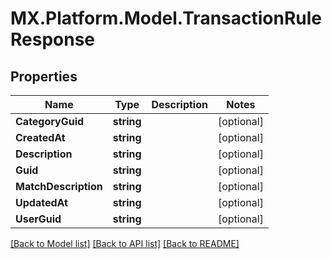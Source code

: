 # MX.Platform.Model.TransactionRuleResponse

## Properties

Name | Type | Description | Notes
------------ | ------------- | ------------- | -------------
**CategoryGuid** | **string** |  | [optional] 
**CreatedAt** | **string** |  | [optional] 
**Description** | **string** |  | [optional] 
**Guid** | **string** |  | [optional] 
**MatchDescription** | **string** |  | [optional] 
**UpdatedAt** | **string** |  | [optional] 
**UserGuid** | **string** |  | [optional] 

[[Back to Model list]](../README.md#documentation-for-models) [[Back to API list]](../README.md#documentation-for-api-endpoints) [[Back to README]](../README.md)

